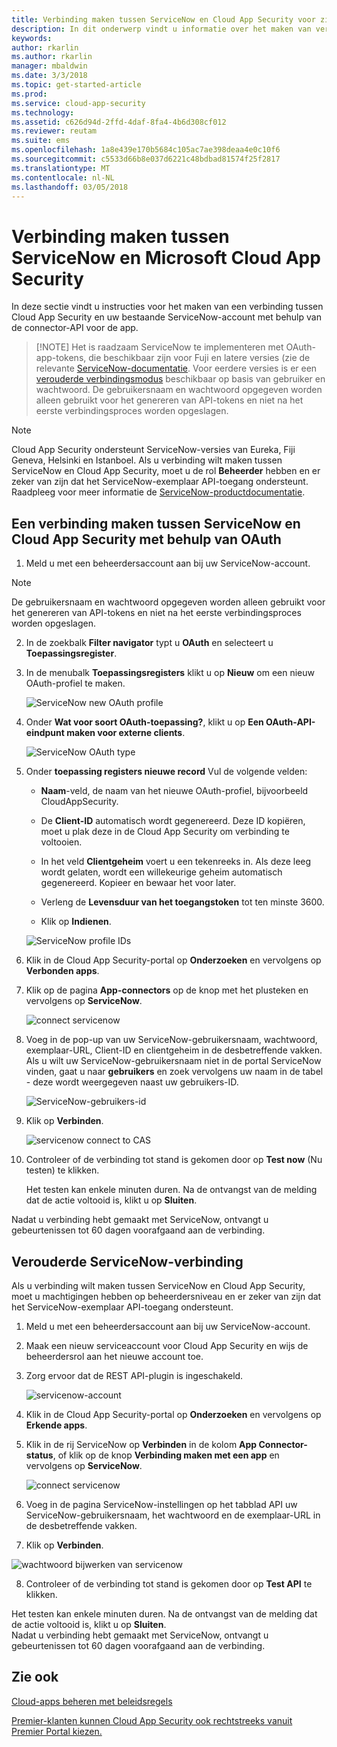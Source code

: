 ```yaml
---
title: Verbinding maken tussen ServiceNow en Cloud App Security voor zichtbaarheid en gebruikscontrole | Microsoft Docs
description: In dit onderwerp vindt u informatie over het maken van verbinding tussen de ServiceNow-app en Cloud App Security via de API-connector.
keywords: 
author: rkarlin
ms.author: rkarlin
manager: mbaldwin
ms.date: 3/3/2018
ms.topic: get-started-article
ms.prod: 
ms.service: cloud-app-security
ms.technology: 
ms.assetid: c626d94d-2ffd-4daf-8fa4-4b6d308cf012
ms.reviewer: reutam
ms.suite: ems
ms.openlocfilehash: 1a8e439e170b5684c105ac7ae398deaa4e0c10f6
ms.sourcegitcommit: c5533d66b8e037d6221c48bdbad81574f25f2817
ms.translationtype: MT
ms.contentlocale: nl-NL
ms.lasthandoff: 03/05/2018
---
```

# <a name="connect-servicenow-to-microsoft-cloud-app-security"></a>Verbinding maken tussen ServiceNow en Microsoft Cloud App Security

In deze sectie vindt u instructies voor het maken van een verbinding tussen Cloud App Security en uw bestaande ServiceNow-account met behulp van de connector-API voor de app. 

 >  [!NOTE]
>  Het is raadzaam ServiceNow te implementeren met OAuth-app-tokens, die beschikbaar zijn voor Fuji en latere versies (zie de relevante [ServiceNow-documentatie](http://wiki.servicenow.com/index.php?title=OAuth_Applications#gsc.tab=0). Voor eerdere versies is er een [verouderde verbindingsmodus](#legacy-servicenow-connection) beschikbaar op basis van gebruiker en wachtwoord. De gebruikersnaam en wachtwoord opgegeven worden alleen gebruikt voor het genereren van API-tokens en niet na het eerste verbindingsproces worden opgeslagen.

 > [!NOTE]  
>  Cloud App Security ondersteunt ServiceNow-versies van Eureka, Fiji Geneva, Helsinki en Istanboel. Als u verbinding wilt maken tussen ServiceNow en Cloud App Security, moet u de rol **Beheerder** hebben en er zeker van zijn dat het ServiceNow-exemplaar API-toegang ondersteunt.  Raadpleeg voor meer informatie de [ServiceNow-productdocumentatie](http://wiki.servicenow.com/index.php?title=Base_System_Roles#gsc.tab=0).
  
## <a name="how-to-connect-servicenow-to-cloud-app-security-using-oauth"></a>Een verbinding maken tussen ServiceNow en Cloud App Security met behulp van OAuth
  
  
1.  Meld u met een beheerdersaccount aan bij uw ServiceNow-account.  
 
  > [!NOTE]
  >  De gebruikersnaam en wachtwoord opgegeven worden alleen gebruikt voor het genereren van API-tokens en niet na het eerste verbindingsproces worden opgeslagen.

2.  In de zoekbalk **Filter navigator** typt u **OAuth** en selecteert u **Toepassingsregister**.

3. In de menubalk **Toepassingsregisters** klikt u op **Nieuw** om een nieuw OAuth-profiel te maken.

   ![ServiceNow new OAuth profile](./media/servicenow-app-registry.png)

4. Onder **Wat voor soort OAuth-toepassing?**, klikt u op **Een OAuth-API-eindpunt maken voor externe clients**.

   ![ServiceNow OAuth type](./media/servicenow-oauth-app-type.png)

5. Onder **toepassing registers nieuwe record** Vul de volgende velden:
    
    - **Naam**-veld, de naam van het nieuwe OAuth-profiel, bijvoorbeeld CloudAppSecurity. 
    
    - De **Client-ID** automatisch wordt gegenereerd. Deze ID kopiëren, moet u plak deze in de Cloud App Security om verbinding te voltooien.
    
    - In het veld **Clientgeheim** voert u een tekenreeks in. Als deze leeg wordt gelaten, wordt een willekeurige geheim automatisch gegenereerd. Kopieer en bewaar het voor later. 
    
    - Verleng de **Levensduur van het toegangstoken** tot ten minste 3600.
    
    - Klik op **Indienen**.

   ![ServiceNow profile IDs](./media/servicenow-profile-ids.png)

6.  Klik in de Cloud App Security-portal op **Onderzoeken** en vervolgens op **Verbonden apps**.  
  
7.  Klik op de pagina **App-connectors** op de knop met het plusteken en vervolgens op **ServiceNow**.  
  
     ![connect servicenow](./media/connect-servicenow.png "connect servicenow")  
  
8.  Voeg in de pop-up van uw ServiceNow-gebruikersnaam, wachtwoord, exemplaar-URL, Client-ID en clientgeheim in de desbetreffende vakken. Als u wilt uw ServiceNow-gebruikersnaam niet in de portal ServiceNow vinden, gaat u naar **gebruikers** en zoek vervolgens uw naam in de tabel - deze wordt weergegeven naast uw gebruikers-ID.

    ![ServiceNow-gebruikers-id](./media/servicenow-userid.png)
  
9.  Klik op **Verbinden**.  
  
     ![servicenow connect to CAS](./media/servicenow-portal-connect.png "servicenow connect in portal")  
  
10.  Controleer of de verbinding tot stand is gekomen door op **Test now** (Nu testen) te klikken.  
  
     Het testen kan enkele minuten duren. Na de ontvangst van de melding dat de actie voltooid is, klikt u op **Sluiten**.  
  
Nadat u verbinding hebt gemaakt met ServiceNow, ontvangt u gebeurtenissen tot 60 dagen voorafgaand aan de verbinding.
  
## <a name="legacy-servicenow-connection"></a>Verouderde ServiceNow-verbinding

Als u verbinding wilt maken tussen ServiceNow en Cloud App Security, moet u machtigingen hebben op beheerdersniveau en er zeker van zijn dat het ServiceNow-exemplaar API-toegang ondersteunt.   

1.  Meld u met een beheerdersaccount aan bij uw ServiceNow-account.   

2.  Maak een nieuw serviceaccount voor Cloud App Security en wijs de beheerdersrol aan het nieuwe account toe.   

3.  Zorg ervoor dat de REST API-plugin is ingeschakeld.   

    ![servicenow-account](./media/servicenow-account.png "servicenow-account")   

4.  Klik in de Cloud App Security-portal op **Onderzoeken** en vervolgens op **Erkende apps**.   

5.  Klik in de rij ServiceNow op **Verbinden** in de kolom **App Connector-status**, of klik op de knop **Verbinding maken met een app** en vervolgens op **ServiceNow**.   

    ![connect servicenow](./media/connect-servicenow.png "connect servicenow")   

6.  Voeg in de pagina ServiceNow-instellingen op het tabblad API uw ServiceNow-gebruikersnaam, het wachtwoord en de exemplaar-URL in de desbetreffende vakken.   

7.  Klik op **Verbinden**.   

   ![wachtwoord bijwerken van servicenow](./media/servicenow-update-password.png "wachtwoord bijwerken van servicenow")   

8.  Controleer of de verbinding tot stand is gekomen door op **Test API** te klikken.   
  
   Het testen kan enkele minuten duren. Na de ontvangst van de melding dat de actie voltooid is, klikt u op **Sluiten**.    
 Nadat u verbinding hebt gemaakt met ServiceNow, ontvangt u gebeurtenissen tot 60 dagen voorafgaand aan de verbinding. 


## <a name="see-also"></a>Zie ook  
[Cloud-apps beheren met beleidsregels](control-cloud-apps-with-policies.md)   

[Premier-klanten kunnen Cloud App Security ook rechtstreeks vanuit Premier Portal kiezen.](https://premier.microsoft.com/)  
  
